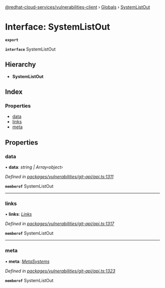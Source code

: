 [@redhat-cloud-services/vulnerabilities-client](../README.md) › [Globals](../globals.md) › [SystemListOut](systemlistout.md)

# Interface: SystemListOut

**`export`** 

**`interface`** SystemListOut

## Hierarchy

* **SystemListOut**

## Index

### Properties

* [data](systemlistout.md#data)
* [links](systemlistout.md#links)
* [meta](systemlistout.md#meta)

## Properties

###  data

• **data**: *string | Array‹object›*

*Defined in [packages/vulnerabilities/git-api/api.ts:1311](https://github.com/RedHatInsights/javascript-clients/blob/master/packages/vulnerabilities/git-api/api.ts#L1311)*

**`memberof`** SystemListOut

___

###  links

• **links**: *[Links](links.md)*

*Defined in [packages/vulnerabilities/git-api/api.ts:1317](https://github.com/RedHatInsights/javascript-clients/blob/master/packages/vulnerabilities/git-api/api.ts#L1317)*

**`memberof`** SystemListOut

___

###  meta

• **meta**: *[MetaSystems](metasystems.md)*

*Defined in [packages/vulnerabilities/git-api/api.ts:1323](https://github.com/RedHatInsights/javascript-clients/blob/master/packages/vulnerabilities/git-api/api.ts#L1323)*

**`memberof`** SystemListOut
